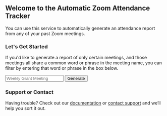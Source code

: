 ## Welcome to the Automatic Zoom Attendance Tracker

You can use this service to automatically generate an attendance report from any of your past Zoom meetings.

### Let's Get Started

If you'd like to generate a report of only certain meetings, and those meetings all share a common word or phrase in the meeting name, you can filter by entering that word or phrase in the box below.

<form action="https://attendance-tracker.site/install" method="GET">
    <input type="text" id="identifier" name="identifier" placeholder="Weekly Grant Meeting">
    <button type="submit" id="submit">Generate</button>
</form>

### Support or Contact

Having trouble? Check out our [documentation](https://attendance-tracker.site/docs) or [contact support](https://attendance-tracker.site/support) and we’ll help you sort it out.